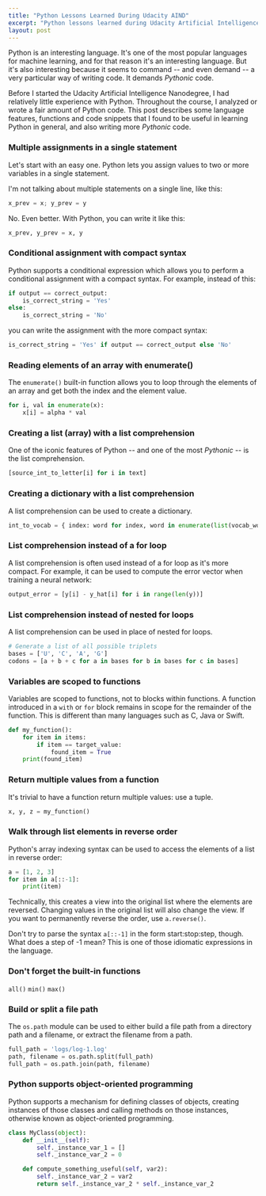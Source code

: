 ```yaml
---
title: "Python Lessons Learned During Udacity AIND"
excerpt: "Python lessons learned during Udacity Artificial Intelligence Nanodegree."
layout: post
---
```


Python is an interesting language. It's one of the most popular languages for machine learning, and for that reason it's an interesting language. But it's also interesting because it seems to command -- and even demand -- a very particular way of writing code. It demands _Pythonic_ code.

Before I started the Udacity Artificial Intelligence Nanodegree, I had relatively little experience with Python. Throughout the course, I analyzed or wrote a fair amount of Python code. This post describes some language features, functions and code snippets that I found to be  useful in learning Python in general, and also writing more _Pythonic_ code.

### Multiple assignments in a single statement

Let's start with an easy one. Python lets you assign values to two or more variables in a single statement.

I'm not talking about multiple statements on a single line, like this:

```python
x_prev = x; y_prev = y
```

No. Even better. With Python, you can write it like this:

```python
x_prev, y_prev = x, y
```

### Conditional assignment with compact syntax

Python supports a conditional expression which allows you to perform a conditional assignment with a compact syntax. For example, instead of this:

```python
if output == correct_output:
	is_correct_string = 'Yes' 
else:
	is_correct_string = 'No'
```

you can write the assignment with the more compact syntax:

```python
is_correct_string = 'Yes' if output == correct_output else 'No'
```

### Reading elements of an array with enumerate()

The `enumerate()` built-in function allows you to loop through the elements of an array and get both the index and the element value.

```python
for i, val in enumerate(x):
	x[i] = alpha * val
```

### Creating a list (array) with a list comprehension

One of the iconic features of Python -- and one of the most _Pythonic_ -- is the list comprehension.

```python
[source_int_to_letter[i] for i in text]
```

### Creating a dictionary with a list comprehension

A list comprehension can be used to create a dictionary.

```python
int_to_vocab = { index: word for index, word in enumerate(list(vocab_words)) }
```

### List comprehension instead of a for loop

A list comprehension is often used instead of a for loop as it's more compact. For example, it can be used to compute the error vector when training a neural network:

```python
output_error = [y[i] - y_hat[i] for i in range(len(y))]
```

### List comprehension instead of nested for loops

A list comprehension can be used in place of nested for loops.

```python
# Generate a list of all possible triplets
bases = ['U', 'C', 'A', 'G']
codons = [a + b + c for a in bases for b in bases for c in bases]
```

### Variables are scoped to functions

Variables are scoped to functions, not to blocks within functions. A function introduced in a `with` or `for` block remains in scope for the remainder of the function. This is different than many languages such as C, Java or Swift.

```python
def my_function():
	for item in items:
		if item == target_value:
			found_item = True
	print(found_item)
```

### Return multiple values from a function

It's trivial to have a function return multiple values: use a tuple.

```python
x, y, z = my_function()
```

### Walk through list elements in reverse order

Python's array indexing syntax can be used to access the elements of a list in reverse order:

```python
a = [1, 2, 3]
for item in a[::-1]:
	print(item)
```

Technically, this creates a view into the original list where the elements are reversed. Changing values in the original list will also change the view. If you want to permanently reverse the order, use `a.reverse()`.

Don't try to parse the syntax `a[::-1]` in the form start:stop:step, though. What does a step of -1 mean? This is one of those idiomatic expressions in the language.

### Don't forget the built-in functions

`all()` `min()` `max()`

### Build or split a file path

The `os.path` module can be used to either build a file path from a directory path and a filename, or extract the filename from a path.

```python
full_path = 'logs/log-1.log'
path, filename = os.path.split(full_path)
full_path = os.path.join(path, filename)
```

### Python supports object-oriented programming

Python supports a mechanism for defining classes of objects, creating instances of those classes and calling methods on those instances, otherwise known as object-oriented programming.

```python
class MyClass(object):
	def __init__(self):
		self._instance_var_1 = []
		self._instance_var_2 = 0

	def compute_something_useful(self, var2):
		self._instance_var_2 = var2
		return self._instance_var_2 * self._instance_var_2
```
